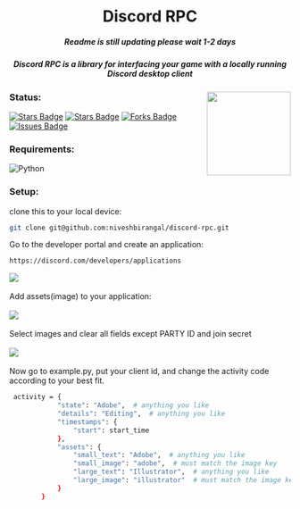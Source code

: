 <h1 align="center">Discord RPC</h1>
<h5 align="center"> Readme is still updating please wait 1-2 days</h5>
<h5 align="center">Discord RPC is a library for interfacing your game with a locally running Discord desktop client</h5>
<img align="right" src='https://github.com/niveshbirangal/discord-rpc/blob/master/readmeassets/intro.gif' width="150">

### Status:
<a href="https://img.shields.io/youtube/views/udY540zICDY?style=social"><img src="https://img.shields.io/youtube/views/udY540zICDY?style=social" alt="Stars Badge"/></a>
<a href="https://github.com/niveshbirangal/discord-rpc/stargazers"><img src="https://img.shields.io/github/stars/niveshbirangal/discord-rpc" alt="Stars Badge"/></a>
<a href="https://github.com/niveshbirangal/discord-rpc/network/members"><img src="https://img.shields.io/github/forks/niveshbirangal/discord-rpc" alt="Forks Badge"/></a>
<a href="https://github.com/niveshbirangal/discord-rpc/issues"><img src="https://img.shields.io/github/issues/niveshbirangal/discord-rpc" alt="Issues Badge"/></a>
### Requirements:
![Python](https://img.shields.io/badge/-Python-black?style=flat-square&logo=Python)
### Setup:
clone this to your local device:
```bash
git clone git@github.com:niveshbirangal/discord-rpc.git
```
Go to the developer portal and create an application:
```bash
https://discord.com/developers/applications
```
<img align="center" src='https://github.com/niveshbirangal/discord-rpc/blob/master/readmeassets/createapp.gif'>
<br><br />
Add assets(image) to your application:
<br><br>
<img align="center" src='https://github.com/niveshbirangal/discord-rpc/blob/master/readmeassets/selectimage.png'>
<br><br />
Select images and clear all fields except PARTY ID and join secret
<br><br>
<img align="center" src='https://github.com/niveshbirangal/discord-rpc/blob/master/readmeassets/fileds.png'>
<br><br />
Now go to example.py, put your client id, and change the activity code according to your best fit.

```bash
 activity = {
            "state": "Adobe",  # anything you like
            "details": "Editing",  # anything you like
            "timestamps": {
                "start": start_time
            },
            "assets": {
                "small_text": "Adobe",  # anything you like
                "small_image": "adobe",  # must match the image key
                "large_text": "Illustrator",  # anything you like
                "large_image": "illustrator"  # must match the image key
            }
        }
```




